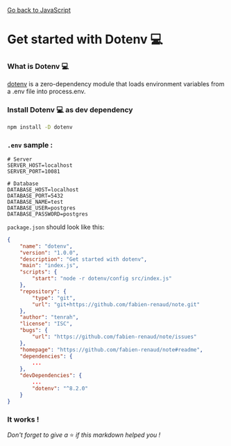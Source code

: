 [Go back to JavaScript](https://github.com/fabien-renaud/notes/blob/master/javascript)

# Get started with Dotenv 💻

### What is Dotenv 💻

[dotenv](https://www.npmjs.com/package/dotenv) is a zero-dependency module that loads environment variables from a .env
file into process.env.

### Install Dotenv 💻 as dev dependency

```sh
npm install -D dotenv
```

### `.env` sample :

```dotenv
# Server
SERVER_HOST=localhost
SERVER_PORT=10081

# Database
DATABASE_HOST=localhost
DATABASE_PORT=5432
DATABASE_NAME=test
DATABASE_USER=postgres
DATABASE_PASSWORD=postgres
```

`package.json` should look like this:

```json
{
    "name": "dotenv",
    "version": "1.0.0",
    "description": "Get started with dotenv",
    "main": "index.js",
    "scripts": {
        "start": "node -r dotenv/config src/index.js"
    },
    "repository": {
        "type": "git",
        "url": "git+https://github.com/fabien-renaud/note.git"
    },
    "author": "tenrah",
    "license": "ISC",
    "bugs": {
        "url": "https://github.com/fabien-renaud/note/issues"
    },
    "homepage": "https://github.com/fabien-renaud/note#readme",
    "dependencies": {
        ...
    },
    "devDependencies": {
        ...
        "dotenv": "^8.2.0"
    }
}
```

### It works !

*Don't forget to give a* ⭐️ *if this markdown helped you !*
